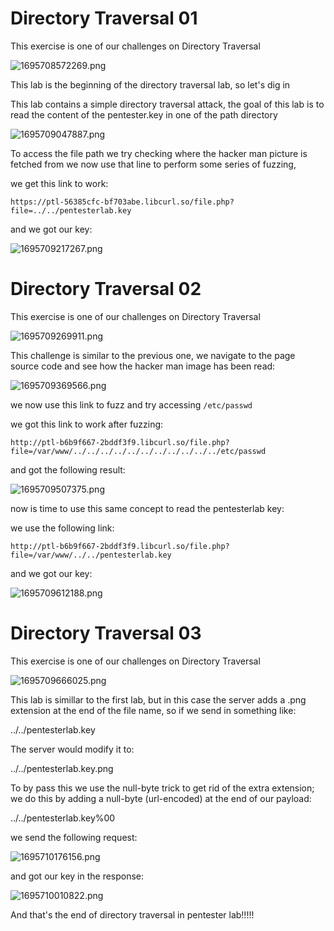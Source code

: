 # Directory Traversal 01

This exercise is one of our challenges on Directory Traversal

![1695708572269.png](https://blog.cyb3rguru.tech/posts/pentesterlab/dir_tra/images/1695708572269.png)


This lab is the beginning of the directory traversal lab, so let's dig in

This lab contains a simple directory traversal attack, the goal of this lab is to read the content of the pentester.key in one of the path directory



![1695709047887.png](https://blog.cyb3rguru.tech/posts/pentesterlab/dir_tra/images/1695709047887.png)

To access the file path we try checking where the hacker man picture is fetched from we now use that line to perform some series of fuzzing,

we get this link to work:

```http
https://ptl-56385cfc-bf703abe.libcurl.so/file.php?file=../../pentesterlab.key
```

and we got our key:

![1695709217267.png](https://blog.cyb3rguru.tech/posts/pentesterlab/dir_tra/images/1695709217267.png)




# Directory Traversal 02

This exercise is one of our challenges on Directory Traversal

![1695709269911.png](https://blog.cyb3rguru.tech/posts/pentesterlab/dir_tra/images/1695709269911.png)


This challenge is similar to the previous one, we navigate to the page source code and see how the hacker man image has been read:

![1695709369566.png](https://blog.cyb3rguru.tech/posts/pentesterlab/dir_tra/images/1695709369566.png)


we now use this link to fuzz and try accessing `/etc/passwd`



we got this link to work after fuzzing:

```http
http://ptl-b6b9f667-2bddf3f9.libcurl.so/file.php?file=/var/www/../../../../../../../../../../../etc/passwd
```

and got the following result:

 ![1695709507375.png](https://blog.cyb3rguru.tech/posts/pentesterlab/dir_tra/images/1695709507375.png)

now is time to use this same concept to read the pentesterlab key:

we use the following link:

```http
http://ptl-b6b9f667-2bddf3f9.libcurl.so/file.php?file=/var/www/../../pentesterlab.key
```

and we got our key:

 ![1695709612188.png](https://blog.cyb3rguru.tech/posts/pentesterlab/dir_tra/images/1695709612188.png)





# Directory Traversal 03

This exercise is one of our challenges on Directory Traversal

 ![1695709666025.png](https://blog.cyb3rguru.tech/posts/pentesterlab/dir_tra/images/1695709666025.png)



This lab is simillar to the first lab, but in this case the server adds a .png extension at the end of the file name, so if we send in something like:

../../pentesterlab.key

The server would modify it to:

../../pentesterlab.key.png

To by pass this we use the null-byte trick to get rid of the extra extension; we do this by adding a null-byte (url-encoded) at the end of our payload:

../../pentesterlab.key%00 

we send the following request:

![1695710176156.png](https://blog.cyb3rguru.tech/posts/pentesterlab/dir_tra/images/1695710176156.png)

and got our key in the response:


 ![1695710010822.png](https://blog.cyb3rguru.tech/posts/pentesterlab/dir_tra/images/1695710010822.png)


And that's the end of directory traversal in  pentester lab!!!!!
